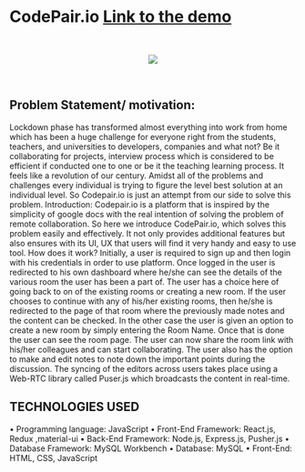 # CodePair.io [Link to the demo](https://www.youtube.com/watch?v=oFzY2v3ExkI) 
<br/>
<p align="center">
 <img  src="gif.gif">
</p>
<br/>

## Problem Statement/ motivation:
Lockdown phase has transformed almost everything into work from home which has been a huge challenge for everyone right from the students, teachers, and universities to developers, companies and what not? Be it collaborating for projects, interview process which is considered to be efficient if conducted one to one or be it the teaching learning process. It feels like a revolution of our century. Amidst all of the problems and challenges every individual is trying to figure the level best solution at an individual level. So Codepair.io is just an attempt from our side to solve this problem.
Introduction:
Codepair.io is a platform that is inspired by the simplicity of google docs with the real intention of solving the problem of remote collaboration.
So here we introduce CodePair.io, which solves this problem easily and effectively. It not only provides additional features but also ensures with its UI, UX that users will find it very handy and easy to use tool.
How does it work?
Initially, a user is required to sign up and then login with his credentials in order to use platform. Once logged in the user is redirected to his own dashboard where he/she can see the details of the various room the user has been a part of. The user has a choice here of going back to on of the existing rooms or creating a new room. If the user chooses to continue with any of his/her existing rooms, then he/she is redirected to the page of that room where the previously made notes and the content can be checked. In the other case the user is given an option to create a new room by simply entering the Room Name. Once that is done the user can see the room page. The user can now share the room link with his/her colleagues and can start collaborating. The user also has the option to make and edit notes to note down the important points during the discussion. The syncing of the editors across users takes place using a Web-RTC library called Puser.js which broadcasts the content in real-time.      

## TECHNOLOGIES USED 
•	Programming language: JavaScript 
•	Front-End Framework: React.js, Redux ,material-ui
•	Back-End Framework: Node.js, Express.js, Pusher.js
•	Database Framework: MySQL Workbench
•	Database: MySQL
•	Front-End: HTML, CSS, JavaScript

